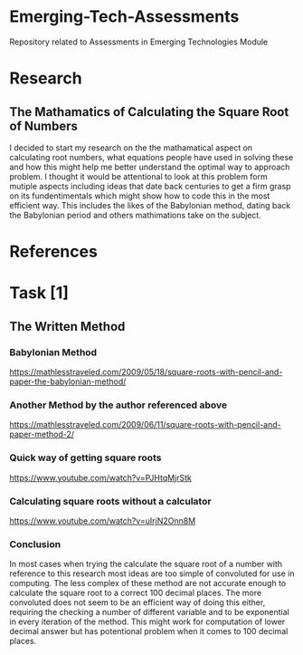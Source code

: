 # Emerging-Tech-Assessments
Repository related to Assessments in Emerging Technologies Module

# Research

## The Mathamatics of Calculating the Square Root of Numbers
I decided to start my research on the the mathamatical aspect on calculating root numbers, what equations people have used in solving these and how this might help me better understand the optimal way to approach problem.
I thought it would be attentional to look at this problem form mutiple aspects including ideas that date back centuries to get a firm grasp on its fundentimentals which might show  how to code this in the most efficient way.
This includes the likes of the Babylonian method, dating back the Babylonian period and others mathimations take on the subject.

# References

# Task [1]
## The Written Method
### Babylonian Method
https://mathlesstraveled.com/2009/05/18/square-roots-with-pencil-and-paper-the-babylonian-method/
### Another Method by the author referenced above
https://mathlesstraveled.com/2009/06/11/square-roots-with-pencil-and-paper-method-2/
### Quick way of getting square roots
https://www.youtube.com/watch?v=PJHtqMjrStk
### Calculating square roots without a calculator
https://www.youtube.com/watch?v=uIrjN2Onn8M

### Conclusion
In most cases when trying the calculate the square root of a number with reference to this research most ideas are too simple of convoluted for use in computing.
The less complex of these method are not accurate enough to calculate the square root to a correct 100 decimal places.
The more convoluted does not seem to be an efficient way of doing this either, requiring the checking a number of different variable and to be exponential in every iteration of the method. This might work for computation of lower decimal answer but has potentional problem when it comes to 100 decimal places.

